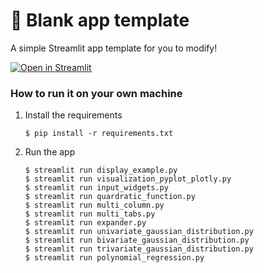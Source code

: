 # 🎈 Blank app template

A simple Streamlit app template for you to modify!

[![Open in Streamlit](https://static.streamlit.io/badges/streamlit_badge_black_white.svg)](https://blank-app-template.streamlit.app/)

### How to run it on your own machine

1. Install the requirements

   ```
   $ pip install -r requirements.txt
   ```

2. Run the app

   ```
   $ streamlit run display_example.py
   $ streamlit run visualization_pyplot_plotly.py
   $ streamlit run input_widgets.py
   $ streamlit run quardratic_function.py
   $ streamlit run multi_column.py
   $ streamlit run multi_tabs.py
   $ streamlit run expander.py
   $ streamlit run univariate_gaussian_distribution.py
   $ streamlit run bivariate_gaussian_distribution.py
   $ streamlit run trivariate_gaussian_distribution.py
   $ streamlit run polynomial_regression.py
   ```
